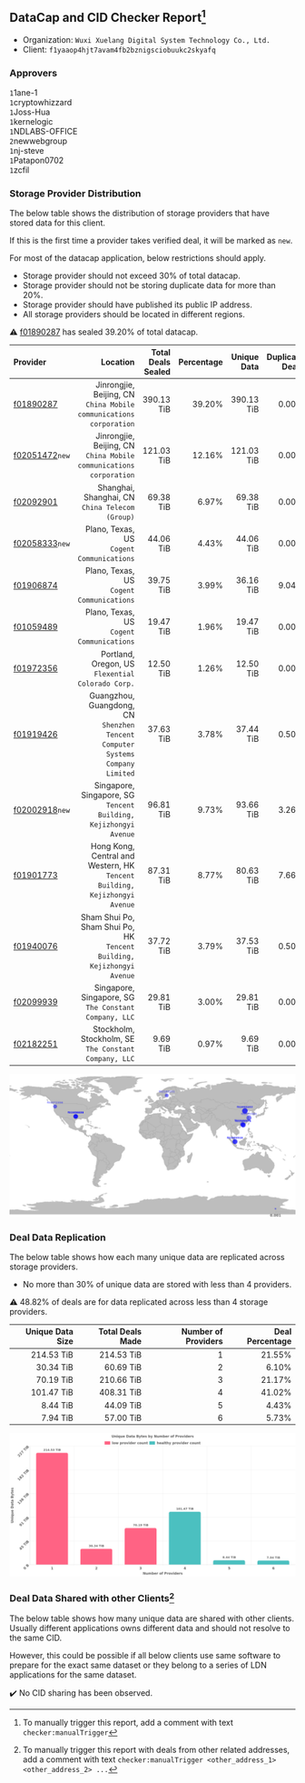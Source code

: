 ## DataCap and CID Checker Report[^1]
 - Organization: `Wuxi Xuelang Digital System Technology Co., Ltd.`
 - Client: `f1yaaop4hjt7avam4fb2bznigsciobuukc2skyafq`
### Approvers
`1`1ane-1<br/>`1`cryptowhizzard<br/>`1`Joss-Hua<br/>`1`kernelogic<br/>`1`NDLABS-OFFICE<br/>`2`newwebgroup<br/>`1`nj-steve<br/>`1`Patapon0702<br/>`1`zcfil

### Storage Provider Distribution
The below table shows the distribution of storage providers that have stored data for this client.

If this is the first time a provider takes verified deal, it will be marked as `new`.

For most of the datacap application, below restrictions should apply.
 - Storage provider should not exceed 30% of total datacap.
 - Storage provider should not be storing duplicate data for more than 20%.
 - Storage provider should have published its public IP address.
 - All storage providers should be located in different regions.

⚠️ [f01890287](https://filfox.info/en/address/f01890287) has sealed 39.20% of total datacap.

| Provider                                                    |                                                                         Location | Total Deals Sealed | Percentage | Unique Data | Duplicate Deals |
| :---------------------------------------------------------- | -------------------------------------------------------------------------------: | -----------------: | ---------: | ----------: | --------------: |
| [f01890287](https://filfox.info/en/address/f01890287)       |            Jinrongjie, Beijing, CN<br/>`China Mobile communications corporation` |         390.13 TiB |     39.20% |  390.13 TiB |           0.00% |
| [f02051472](https://filfox.info/en/address/f02051472)`new`  |            Jinrongjie, Beijing, CN<br/>`China Mobile communications corporation` |         121.03 TiB |     12.16% |  121.03 TiB |           0.00% |
| [f02092901](https://filfox.info/en/address/f02092901)       |                               Shanghai, Shanghai, CN<br/>`China Telecom (Group)` |          69.38 TiB |      6.97% |   69.38 TiB |           0.00% |
| [f02058333](https://filfox.info/en/address/f02058333)`new`  |                                     Plano, Texas, US<br/>`Cogent Communications` |          44.06 TiB |      4.43% |   44.06 TiB |           0.00% |
| [f01906874](https://filfox.info/en/address/f01906874)       |                                     Plano, Texas, US<br/>`Cogent Communications` |          39.75 TiB |      3.99% |   36.16 TiB |           9.04% |
| [f01059489](https://filfox.info/en/address/f01059489)       |                                     Plano, Texas, US<br/>`Cogent Communications` |          19.47 TiB |      1.96% |   19.47 TiB |           0.00% |
| [f01972356](https://filfox.info/en/address/f01972356)       |                             Portland, Oregon, US<br/>`Flexential Colorado Corp.` |          12.50 TiB |      1.26% |   12.50 TiB |           0.00% |
| [f01919426](https://filfox.info/en/address/f01919426)       | Guangzhou, Guangdong, CN<br/>`Shenzhen Tencent Computer Systems Company Limited` |          37.63 TiB |      3.78% |   37.44 TiB |           0.50% |
| [f02002918](https://filfox.info/en/address/f02002918)`new`  |              Singapore, Singapore, SG<br/>`Tencent Building, Kejizhongyi Avenue` |          96.81 TiB |      9.73% |   93.66 TiB |           3.26% |
| [f01901773](https://filfox.info/en/address/f01901773)       |    Hong Kong, Central and Western, HK<br/>`Tencent Building, Kejizhongyi Avenue` |          87.31 TiB |      8.77% |   80.63 TiB |           7.66% |
| [f01940076](https://filfox.info/en/address/f01940076)       |        Sham Shui Po, Sham Shui Po, HK<br/>`Tencent Building, Kejizhongyi Avenue` |          37.72 TiB |      3.79% |   37.53 TiB |           0.50% |
| [f02099939](https://filfox.info/en/address/f02099939)       |                         Singapore, Singapore, SG<br/>`The Constant Company, LLC` |          29.81 TiB |      3.00% |   29.81 TiB |           0.00% |
| [f02182251](https://filfox.info/en/address/f02182251)       |                         Stockholm, Stockholm, SE<br/>`The Constant Company, LLC` |           9.69 TiB |      0.97% |    9.69 TiB |           0.00% |

<img src="https://raw.githubusercontent.com/data-preservation-programs/filplus-checker-assets/main/filecoin-project/filecoin-plus-large-datasets/issues/1341/1685347250546.png"/>

### Deal Data Replication
The below table shows how each many unique data are replicated across storage providers.

- No more than 30% of unique data are stored with less than 4 providers.

⚠️ 48.82% of deals are for data replicated across less than 4 storage providers.

| Unique Data Size | Total Deals Made | Number of Providers | Deal Percentage |
| ---------------: | ---------------: | ------------------: | --------------: |
|       214.53 TiB |       214.53 TiB |                   1 |          21.55% |
|        30.34 TiB |        60.69 TiB |                   2 |           6.10% |
|        70.19 TiB |       210.66 TiB |                   3 |          21.17% |
|       101.47 TiB |       408.31 TiB |                   4 |          41.02% |
|         8.44 TiB |        44.09 TiB |                   5 |           4.43% |
|         7.94 TiB |        57.00 TiB |                   6 |           5.73% |

<img src="https://raw.githubusercontent.com/data-preservation-programs/filplus-checker-assets/main/filecoin-project/filecoin-plus-large-datasets/issues/1341/1685347251323.png"/>

### Deal Data Shared with other Clients[^3]
The below table shows how many unique data are shared with other clients.
Usually different applications owns different data and should not resolve to the same CID.

However, this could be possible if all below clients use same software to prepare for the exact same dataset or they belong to a series of LDN applications for the same dataset.

✔️ No CID sharing has been observed.

[^1]: To manually trigger this report, add a comment with text `checker:manualTrigger`

[^2]: Deals from those addresses are combined into this report as they are specified with `checker:manualTrigger`

[^3]: To manually trigger this report with deals from other related addresses, add a comment with text `checker:manualTrigger <other_address_1> <other_address_2> ...`
